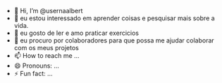 - 👋 Hi, I’m @usernaalbert
- 👀 eu estou interessado em aprender coisas e pesquisar mais sobre a vida. 
- 🌱 eu gosto de ler e amo praticar exercicios
- 💞️ eu procuro por colaboradores para que possa me ajudar  colaborar com os meus projetos 
- 📫 How to reach me ...
- 😄 Pronouns: ...
- ⚡ Fun fact: ...

<!---
usernaalbert/usernaalbert is a ✨ special ✨ repository because its `README.md` (this file) appears on your GitHub profile.
You can click the Preview link to take a look at your changes.
--->
